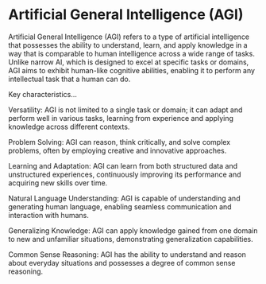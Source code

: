 # Artificial General Intelligence (AGI)

Artificial General Intelligence (AGI) refers to a type of artificial intelligence that possesses the ability to understand, learn, and apply knowledge in a way that is comparable to human intelligence across a wide range of tasks. Unlike narrow AI, which is designed to excel at specific tasks or domains, AGI aims to exhibit human-like cognitive abilities, enabling it to perform any intellectual task that a human can do.

Key characteristics…

Versatility: AGI is not limited to a single task or domain; it can adapt and perform well in various tasks, learning from experience and applying knowledge across different contexts.

Problem Solving: AGI can reason, think critically, and solve complex problems, often by employing creative and innovative approaches.

Learning and Adaptation: AGI can learn from both structured data and unstructured experiences, continuously improving its performance and acquiring new skills over time.

Natural Language Understanding: AGI is capable of understanding and generating human language, enabling seamless communication and interaction with humans.

Generalizing Knowledge: AGI can apply knowledge gained from one domain to new and unfamiliar situations, demonstrating generalization capabilities.

Common Sense Reasoning: AGI has the ability to understand and reason about everyday situations and possesses a degree of common sense reasoning.
